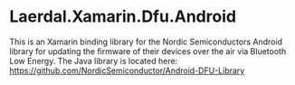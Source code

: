 # Laerdal.Xamarin.Dfu.Android
This is an Xamarin binding library for the Nordic Semiconductors Android library for updating the firmware of their devices over the air via Bluetooth Low Energy. The Java library is located here: https://github.com/NordicSemiconductor/Android-DFU-Library

